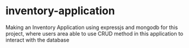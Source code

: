 # inventory-application
Making an Inventory Application using expressjs and mongodb for this project, where users area able to use CRUD method in this application to interact with the database 
